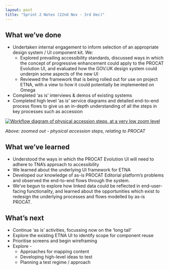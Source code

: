 ```yaml
---
layout: post
title: "Sprint 2 Notes (22nd Nov - 3rd Dec)"
---
```


## What we’ve done

- Undertaken internal engagement to inform selection of an appropriate design system / UI component kit. We:
  - Explored prevailing accessibility standards, discussed ways in which the concept of progressive enhancement could apply to the PROCAT Evolution UI, and evaluated how the GOV.UK design system could underpin some aspects of the new UI
  - Reviewed the framework that is being rolled out for use on project ETNA, with a view to how it could potentially be implemented on Omega
- Completed ‘as is’ interviews & demos of existing systems
- Completed high level ‘as is’ service diagrams and detailed end-to-end process flows to give us an in-depth understanding of all the steps in key processes such as accession

[![Workflow diagram of physical accession steps, at a very low zoom level](/ctd-omega-design-documentation/images/zoomed-out-physical-accession-steps.jpeg)](/ctd-omega-design-documentation/images/zoomed-out-physical-accession-steps.jpeg)

_Above: zoomed out - physical accession steps, relating to PROCAT_

## What we’ve learned

- Understood the ways in which the PROCAT Evolution UI will need to adhere to TNA’s approach to accessibility
- We learned about the underlying UI framework for ETNA
- Developed our knowledge of as-is PROCAT Editorial platform’s problems and observed the end-to-end flows through the system.
- We’ve begun to explore how linked data could be reflected in end-user-facing functionality, and learned about the opportunities which exist to redesign the underlying processes and flows modelled by as-is PROCAT.

## What’s next

- Continue ‘as is’ activities, focussing now on the ‘long tail’
- Explore the existing ETNA UI to identify scope for component reuse
- Prioritise screens and begin wireframing
- Explore -
  - Approaches for mapping content
  - Developing high-level ideas to test
  - Planning a test regime / approach
